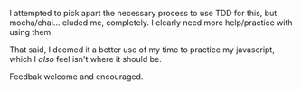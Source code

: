 I attempted to pick apart the necessary process to use TDD for this, but mocha/chai... eluded me, completely. I clearly need more help/practice with using them.

That said, I deemed it a better use of my time to practice my javascript, which I *also* feel isn't where it should be.

Feedbak welcome and encouraged.
